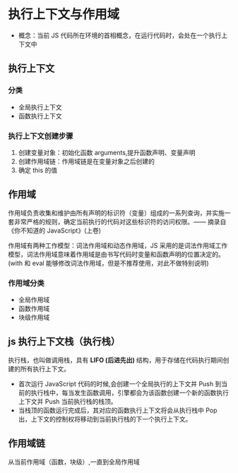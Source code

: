 # 执行上下文与作用域

- 概念：当前 JS 代码所在环境的首相概念，在运行代码时，会处在一个执行上下文中

## 执行上下文

### 分类

- 全局执行上下文
- 函数执行上下文

### 执行上下文创建步骤

1. 创建变量对象：初始化函数 arguments,提升函数声明、变量声明
2. 创建作用域链：作用域链是在变量对象之后创建的
3. 确定 this 的值

## 作用域

作用域负责收集和维护由所有声明的标识符（变量）组成的一系列查询，并实施一套非常严格的规则，确定当前执行的代码对这些标识符的访问权限。—— 摘录自《你不知道的 JavaScript》(上卷)

作用域有两种工作模型：词法作用域和动态作用域，JS 采用的是词法作用域工作模型，词法作用域意味着作用域是由书写代码时变量和函数声明的位置决定的。(with 和 eval 能够修改词法作用域，但是不推荐使用，对此不做特别说明)

### 作用域分类

- 全局作用域
- 函数作用域
- 块级作用域

## js 执行上下文栈（执行栈）

执行栈，也叫做调用栈，具有 **LIFO (后进先出)** 结构，用于存储在代码执行期间创建的所有执行上下文。

- 首次运行 JavaScript 代码的时候,会创建一个全局执行的上下文并 Push 到当前的执行栈中，每当发生函数调用，引擎都会为该函数创建一个新的函数执行上下文并 Push 当前执行栈的栈顶。
- 当栈顶的函数运行完成后，其对应的函数执行上下文将会从执行栈中 Pop 出，上下文的控制权将移动到当前执行栈的下一个执行上下文。

## 作用域链

从当前作用域（函数，块级）,一直到全局作用域

